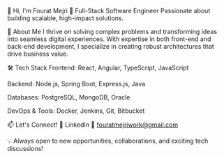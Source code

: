 👋 Hi, I'm Fourat Mejri
🚀 Full-Stack Software Engineer
Passionate about building scalable, high-impact solutions.

👀 About Me
I thrive on solving complex problems and transforming ideas into seamless digital experiences. With expertise in both front-end and back-end development, I specialize in creating robust architectures that drive business value.

🛠️ Tech Stack
Frontend:
React, Angular, TypeScript, JavaScript

Backend:
Node.js, Spring Boot, Express.js, Java

Databases:
PostgreSQL, MongoDB, Oracle

DevOps & Tools:
Docker, Jenkins, Git, Bitbucket

📫 Let's Connect!
🔗 LinkedIn
📧 fouratmejriwork@gmail.com

💡 Always open to new opportunities, collaborations, and exciting tech discussions!

